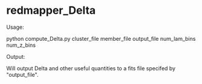 # redmapper_Delta

Usage:

python compute_Delta.py cluster_file member_file output_file num_lam_bins num_z_bins

Output:

Will output Delta and other useful quantities to a fits file specifed by "output_file".